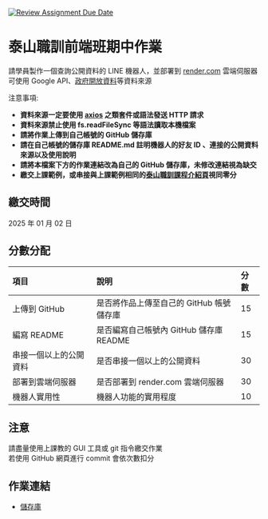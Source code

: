 [![Review Assignment Due Date](https://classroom.github.com/assets/deadline-readme-button-22041afd0340ce965d47ae6ef1cefeee28c7c493a6346c4f15d667ab976d596c.svg)](https://classroom.github.com/a/I8mlcqjs)
# 泰山職訓前端班期中作業
請學員製作⼀個查詢公開資料的 LINE 機器⼈，並部署到 [render.com](https://render.com/) 雲端伺服器  
可使⽤ Google API、[政府開放資料](https://data.gov.tw/)等資料來源  

注意事項:
- **資料來源一定要使用 [axios](https://github.com/axios/axios) 之類套件或語法發送 HTTP 請求**
- **資料來源禁止使用 fs.readFileSync 等語法讀取本機檔案**
- **請將作業上傳到自己帳號的 GitHub 儲存庫**  
- **請在自己帳號的儲存庫 README.md 註明機器⼈的好友 ID 、連接的公開資料來源以及使⽤說明**  
- **請將本檔案下方的作業連結改為自己的 GitHub 儲存庫，未修改連結視為缺交**  
- **繳交上課範例，或串接與上課範例相同的[泰山職訓課程介紹頁](https://wdaweb.github.io/)視同零分**

## 繳交時間
2025 年 01 月 02 日

## 分數分配
|項⽬|說明|分數|
|:---|:---|:---|
|上傳到 GitHub|是否將作品上傳⾄自己的 GitHub 帳號儲存庫|15|
|編寫 README|是否編寫自己帳號內 GitHub 儲存庫 README|15|
|串接⼀個以上的公開資料|是否串接⼀個以上的公開資料|30|
|部署到雲端伺服器|是否部署到 render.com 雲端伺服器|30|
|機器⼈實⽤性|機器⼈功能的實⽤程度|10|

## 注意
請盡量使用上課教的 GUI 工具或 git 指令繳交作業  
若使用 GitHub 網頁進行 commit 會依次數扣分

## 作業連結
- [儲存庫](https://github.com/shiauno/bot)
